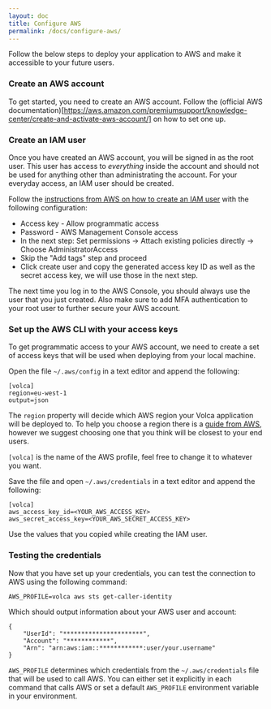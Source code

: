 ```yaml
---
layout: doc
title: Configure AWS
permalink: /docs/configure-aws/
---
```


Follow the below steps to deploy your application to AWS and make it accessible to your future users.

### Create an AWS account

To get started, you need to create an AWS account. Follow the (official AWS documentation)[https://aws.amazon.com/premiumsupport/knowledge-center/create-and-activate-aws-account/] on how to set one up.

### Create an IAM user

Once you have created an AWS account, you will be signed in as the root user. This user has access to _everything_ inside the account and should not be used for anything other than administrating the account. For your everyday access, an IAM user should be created.

Follow the [instructions from AWS on how to create an IAM user](https://docs.aws.amazon.com/IAM/latest/UserGuide/id_users_create.html) with the following configuration:

- Access key - Allow programmatic access
- Password - AWS Management Console access
- In the next step: Set permissions -> Attach existing policies directly -> Choose AdministratorAccess
- Skip the "Add tags" step and proceed
- Click create user and copy the generated access key ID as well as the secret access key, we will use those in the next step.

The next time you log in to the AWS Console, you should always use the user that you just created. Also make sure to add MFA authentication to your root user to further secure your AWS account.

### Set up the AWS CLI with your access keys

To get programmatic access to your AWS account, we need to create a set of access keys that will be used when deploying from your local machine.

Open the file `~/.aws/config` in a text editor and append the following:

```
[volca]
region=eu-west-1
output=json
```

The `region` property will decide which AWS region your Volca application will be deployed to. To help you choose a region there is a [guide from AWS](https://aws.amazon.com/blogs/architecture/what-to-consider-when-selecting-a-region-for-your-workloads/), however we suggest choosing one that you think will be closest to your end users.

`[volca]` is the name of the AWS profile, feel free to change it to whatever you want.

Save the file and open `~/.aws/credentials` in a text editor and append the following:

```
[volca]
aws_access_key_id=<YOUR_AWS_ACCESS_KEY>
aws_secret_access_key=<YOUR_AWS_SECRET_ACCESS_KEY>
```

Use the values that you copied while creating the IAM user.

### Testing the credentials

Now that you have set up your credentials, you can test the connection to AWS using the following command:

```
AWS_PROFILE=volca aws sts get-caller-identity
```

Which should output information about your AWS user and account:

```
{
    "UserId": "**********************",
    "Account": "************",
    "Arn": "arn:aws:iam::************:user/your.username"
}
```

`AWS_PROFILE` determines which credentials from the `~/.aws/credentials` file that will be used to call AWS. You can either set it explicitly in each command that calls AWS or set a default `AWS_PROFILE` environment variable in your environment.
